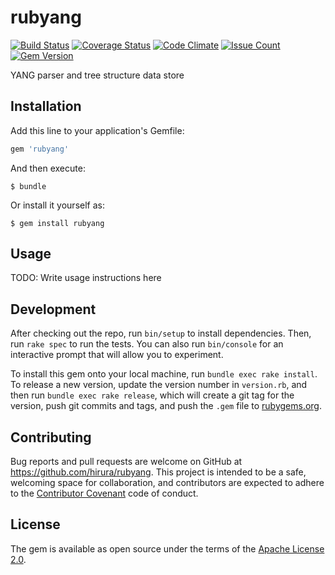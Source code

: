 # rubyang

[![Build Status](https://travis-ci.org/hirura/rubyang.svg?branch=master)](https://travis-ci.org/hirura/rubyang)
[![Coverage Status](https://coveralls.io/repos/github/hirura/rubyang/badge.svg?branch=master)](https://coveralls.io/github/hirura/rubyang?branch=master)
[![Code Climate](https://codeclimate.com/github/hirura/rubyang/badges/gpa.svg)](https://codeclimate.com/github/hirura/rubyang)
[![Issue Count](https://codeclimate.com/github/hirura/rubyang/badges/issue_count.svg)](https://codeclimate.com/github/hirura/rubyang)
[![Gem Version](https://badge.fury.io/rb/rubyang.svg)](https://badge.fury.io/rb/rubyang)

YANG parser and tree structure data store

## Installation

Add this line to your application's Gemfile:

```ruby
gem 'rubyang'
```

And then execute:

    $ bundle

Or install it yourself as:

    $ gem install rubyang

## Usage

TODO: Write usage instructions here

## Development

After checking out the repo, run `bin/setup` to install dependencies. Then, run `rake spec` to run the tests. You can also run `bin/console` for an interactive prompt that will allow you to experiment.

To install this gem onto your local machine, run `bundle exec rake install`. To release a new version, update the version number in `version.rb`, and then run `bundle exec rake release`, which will create a git tag for the version, push git commits and tags, and push the `.gem` file to [rubygems.org](https://rubygems.org).

## Contributing

Bug reports and pull requests are welcome on GitHub at https://github.com/hirura/rubyang. This project is intended to be a safe, welcoming space for collaboration, and contributors are expected to adhere to the [Contributor Covenant](http://contributor-covenant.org) code of conduct.


## License

The gem is available as open source under the terms of the [Apache License 2.0](https://opensource.org/licenses/Apache-2.0).

